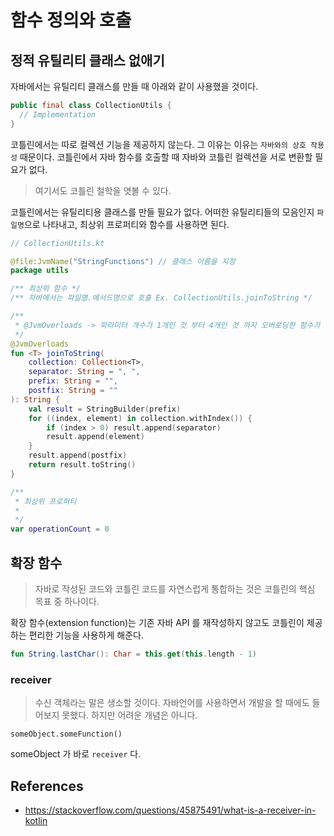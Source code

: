 # 함수 정의와 호출

## 정적 유틸리티 클래스 없애기

자바에서는 유틸리티 클래스를 만들 때 아래와 같이 사용했을 것이다.

```java
public final class CollectionUtils {
  // Implementation
}
```

코틀린에서는 따로 컬렉션 기능을 제공하지 않는다. 그 이유는 이유는 `자바와의 상호 작용성` 때문이다. 
코틀린에서 자바 함수를 호출할 때 자바와 코틀린 컬렉션을 서로 변환할 필요가 없다.

> 여기서도 코틀린 철학을 엿볼 수 있다.

코틀린에서는 유틸리티용 클래스를 만들 필요가 없다. 어떠한 유틸리티들의 모음인지 `파일명`으로 나타내고, 최상위 프로퍼티와 함수를 사용하면 된다.

```kotlin
// CollectionUtils.kt

@file:JvmName("StringFunctions") // 클래스 이름을 지정
package utils

/** 최상위 함수 */
/** 자바에서는 파일명.메서드명으로 호출 Ex. CollectionUtils.joinToString */

/**
 * @JvmOverloads -> 파라미터 개수가 1개인 것 부터 4개인 것 까지 오버로딩한 함수가 만들어진다.
 */
@JvmOverloads
fun <T> joinToString(
    collection: Collection<T>,
    separator: String = ", ",
    prefix: String = "",
    postfix: String = ""
): String {
    val result = StringBuilder(prefix)
    for ((index, element) in collection.withIndex()) {
        if (index > 0) result.append(separator)
        result.append(element)
    }
    result.append(postfix)
    return result.toString()
}

/**
 * 최상위 프로퍼티
 *
 */
var operationCount = 0
```

## 확장 함수

> 자바로 작성된 코드와 코틀린 코드를 자연스럽게 통합하는 것은 코틀린의 핵심 목표 중 하나이다.

확장 함수(extension function)는 기존 자바 API 를 재작성하지 않고도 코틀린이 제공하는 편리한 기능을 사용하게 해준다.

```kotlin
fun String.lastChar(): Char = this.get(this.length - 1)
```

### receiver

> 수신 객체라는 말은 생소할 것이다. 자바언어를 사용하면서 개발을 할 때에도 들어보지 못했다. 하지만 어려운 개념은 아니다.

```
someObject.someFunction()
```

someObject 가 바로 `receiver` 다.

## References

- https://stackoverflow.com/questions/45875491/what-is-a-receiver-in-kotlin
